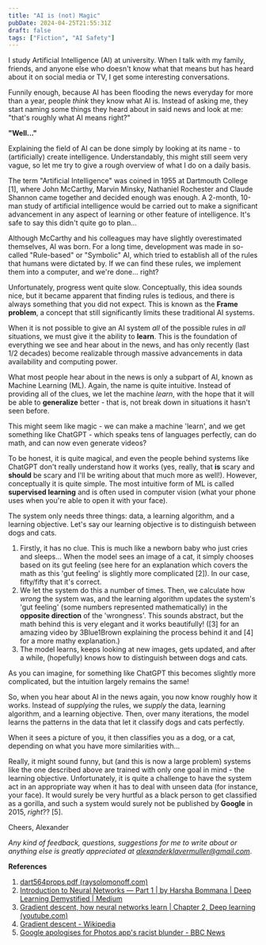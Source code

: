 ```yaml
---
title: "AI is (not) Magic"
pubDate: 2024-04-25T21:55:31Z
draft: false
tags: ["Fiction", "AI Safety"]
---
```


I study Artificial Intelligence (AI) at university. When I talk with my family, friends, and anyone else who doesn't know what that means but has heard about it on social media or TV, I get some interesting conversations. 

Funnily enough, because AI has been flooding the news everyday for more than a year, people *think* they know what AI is. Instead of asking me, they start naming some things they heard about in said news and look at me: "that's roughly what AI means right?"

**"Well..."**

Explaining the field of AI can be done simply by looking at its name - to (artificially) create intelligence. Understandably, this might still seem very vague, so let me try to give a rough overview of what I do on a daily basis.

The term "Artificial Intelligence" was coined in 1955 at Dartmouth College [1], where John McCarthy, Marvin Minsky, Nathaniel Rochester and Claude Shannon came together and decided enough was enough. A 2-month, 10-man study of artificial intelligence would be carried out to make a significant advancement in any aspect of learning or other feature of intelligence. It's safe to say this didn't quite go to plan...

Although McCarthy and his colleagues may have slightly overestimated themselves, AI was born. For a long time, development was made in so-called "Rule-based" or "Symbolic" AI, which tried to establish all of the rules that humans were dictated by. If we can find these rules, we implement them into a computer, and we're done... right?

Unfortunately, progress went quite slow. Conceptually, this idea sounds nice, but it became apparent that finding rules is tedious, and there is always something that you did not expect. This is known as the **Frame problem**, a concept that still significantly limits these traditional AI systems.

When it is not possible to give an AI system *all* of the possible rules in *all* situations, we must give it the ability to **learn**. This is the foundation of everything we see and hear about in the news, and has only recently (last 1/2 decades) become realizable through massive advancements in data availability and computing power. 

What most people hear about in the news is only a subpart of AI, known as Machine Learning (ML). Again, the name is quite intuitive. Instead of providing all of the clues, we let the machine *learn*, with the hope that it will be able to **generalize** better - that is, not break down in situations it hasn't seen before. 

This might seem like magic - we can make a machine 'learn', and we get something like ChatGPT - which speaks tens of languages perfectly, can do math, and can now even generate videos? 

To be honest, it is quite magical, and even the people behind systems like ChatGPT don't really understand how it works (yes, really, that **is** scary and **should** be scary and I'll be writing about that much more as well!). However, conceptually it is quite simple. The most intuitive form of ML is called **supervised learning** and is often used in computer vision (what your phone uses when you're able to open it with your face). 

The system only needs three things: data, a learning algorithm, and a learning objective. Let's say our learning objective is to distinguish between dogs and cats.

1) Firstly, it has no clue. This is much like a newborn baby who just cries and sleeps... When the model sees an image of a cat, it simply chooses based on its gut feeling (see here for an explanation which covers the math as this 'gut feeling' is slightly more complicated [2]). In our case, fifty/fifty that it's correct.
2) We let the system do this a number of times. Then, we calculate how *wrong* the system was, and the learning algorithm updates the system's 'gut feeling' (some numbers represented mathematically) in the **opposite direction** of the 'wrongness'. This sounds abstract, but the math behind this is very elegant and it works beautifully! ([3] for an amazing video by 3Blue1Brown explaining the process behind it and [4] for a more mathy explanation.)
3) The model learns, keeps looking at new images, gets updated, and after a while, (hopefully) knows how to distinguish between dogs and cats.

As you can imagine, for something like ChatGPT this becomes slightly more complicated, but the intuition largely remains the same!

So, when you hear about AI in the news again, you now know roughly how it works. Instead of *supplying* the rules, we *supply* the data, learning algorithm, and a learning objective. Then, over many iterations, the model learns the patterns in the data that let it classify dogs and cats perfectly. 

When it sees a picture of you, it then classifies you as a dog, or a cat, depending on what you have more similarities with... 

Really, it might sound funny, but (and this is now a large problem) systems like the one described above are trained with only one goal in mind - the learning objective. Unfortunately, it is quite a challenge to have the system act in an appropriate way when it has to deal with unseen data (for instance, your face). It would surely be very hurtful as a black person to get classified as a gorilla, and such a system would surely not be published by **Google** in 2015, *right*?? [5].

Cheers, Alexander

*Any kind of feedback, questions, suggestions for me to write about or anything else is greatly appreciated at alexanderklavermuller@gmail.com*. 


**References**
1. [dart564props.pdf (raysolomonoff.com)](https://raysolomonoff.com/dartmouth/boxa/dart564props.pdf)
2. [Introduction to Neural Networks — Part 1 | by Harsha Bommana | Deep Learning Demystified | Medium](https://medium.com/deep-learning-demystified/introduction-to-neural-networks-part-1-e13f132c6d7e)
3. [Gradient descent, how neural networks learn | Chapter 2, Deep learning (youtube.com)](https://www.youtube.com/watch?v=IHZwWFHWa-w)
4. [Gradient descent - Wikipedia](https://en.wikipedia.org/wiki/Gradient_descent)
5. [Google apologises for Photos app's racist blunder - BBC News](https://www.bbc.com/news/technology-33347866) 